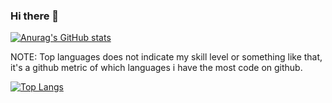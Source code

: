 ### Hi there 👋

<!--
**c7934597/c7934597** is a ✨ _special_ ✨ repository because its `README.md` (this file) appears on your GitHub profile.

Here are some ideas to get you started:

- 🔭 I’m currently working on ...
- 🌱 I’m currently learning ...
- 👯 I’m looking to collaborate on ...
- 🤔 I’m looking for help with ...
- 💬 Ask me about ...
- 📫 How to reach me: ...
- 😄 Pronouns: ...
- ⚡ Fun fact: ...
-->

[![Anurag's GitHub stats](https://github-readme-stats.vercel.app/api?username=c7934597&show_icons=true&theme=tokyonight)](https://github.com/c7934597/github-readme-stats)

NOTE: Top languages does not indicate my skill level or something like that, it's a github metric of which languages i have the most code on github.

[![Top Langs](https://github-readme-stats.vercel.app/api/top-langs/?username=c7934597&layout=compact&theme=tokyonight)](https://github.com/c7934597/github-readme-stats)
